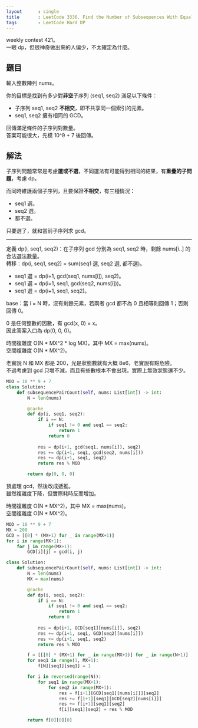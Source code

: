 ```yaml
---
layout      : single
title       : LeetCode 3336. Find the Number of Subsequences With Equal GCD
tags        : LeetCode Hard DP
---
```

weekly contest 421。  
一眼 dp，但很神奇做出來的人偏少，不太確定為什麼。  

## 題目

輸入整數陣列 nums。  

你的目標是找到有多少對**非空**子序列 (seq1, seq2) 滿足以下條件：  

- 子序列 seq1, seq2 **不相交**，即不共享同一個索引的元素。  
- seq1, seq2 擁有相同的 GCD。  

回傳滿足條件的子序列對數量。  
答案可能很大，先模 10^9 + 7 後回傳。  

## 解法

子序列問題常常是考慮**選或不選**，不同選法有可能得到相同的結果，有**重疊的子問題**，考慮 dp。  

而同時維護兩個子序列，且要保證**不相交**，有三種情況：  

- seq1 選。  
- seq2 選。  
- 都不選。  

只要選了，就和當前子序列求 gcd。  

---

定義 dp(i, seq1, seq2)：在子序列 gcd 分別為 seq1, seq2 時，剩餘 nums[i..] 的合法選法數量。  
轉移：dp(i, seq1, seq2) = sum(seq1 選, seq2 選, 都不選)。  

- seq1 選 = dp(i+1, gcd(seq1, nums[i]), seq2)。  
- seq1 選 = dp(i+1, seq1, gcd(seq2, nums[i]))。  
- seq1 選 = dp(i+1, seq1, seq2)。  

base：當 i = N 時，沒有剩餘元素，若兩者 gcd 都不為 0 且相等則回傳 1；否則回傳 0。  

0 是任何整數的因數，有 gcd(x, 0) = x。  
因此答案入口為 dp(0, 0, 0)。  

時間複雜度 O(N \* MX^2 \* log MX)，其中 MX = max(nums)。  
空間複雜度 O(N \* MX^2)。  

老實說 N 和 MX 都是 200，光是狀態數就有大概 8e6，老實說有點危險。  
不過考慮到 gcd 只增不減，而且有些數根本不會出現，實際上無效狀態還不少。  

```python
MOD = 10 ** 9 + 7
class Solution:
    def subsequencePairCount(self, nums: List[int]) -> int:
        N = len(nums)

        @cache
        def dp(i, seq1, seq2):
            if i == N:
                if seq1 != 0 and seq1 == seq2:
                    return 1
                return 0
            
            res = dp(i+1, gcd(seq1, nums[i]), seq2)
            res += dp(i+1, seq1, gcd(seq2, nums[i]))
            res += dp(i+1, seq1, seq2)
            return res % MOD

        return dp(0, 0, 0)
```

預處理 gcd，然後改成遞推。  
雖然複雜度下降，但實際耗時反而增加。  

時間複雜度 O(N \* MX^2)，其中 MX = max(nums)。  
空間複雜度 O(N \* MX^2)。  

```python
MOD = 10 ** 9 + 7
MX = 200
GCD = [[0] * (MX+1) for _ in range(MX+1)]
for i in range(MX+1):
    for j in range(MX+1):
        GCD[i][j] = gcd(i, j)

class Solution:
    def subsequencePairCount(self, nums: List[int]) -> int:
        N = len(nums)
        MX = max(nums)

        @cache
        def dp(i, seq1, seq2):
            if i == N:
                if seq1 != 0 and seq1 == seq2:
                    return 1
                return 0
            
            res = dp(i+1, GCD[seq1][nums[i]], seq2)
            res += dp(i+1, seq1, GCD[seq2][nums[i]])
            res += dp(i+1, seq1, seq2)
            return res % MOD

        f = [[[0] * (MX+1) for _ in range(MX+1)] for _ in range(N+1)]
        for seq1 in range(1, MX+1):
            f[N][seq1][seq1] = 1

        for i in reversed(range(N)):
            for seq1 in range(MX+1):
                for seq2 in range(MX+1):
                    res = f[i+1][GCD[seq1][nums[i]]][seq2]
                    res += f[i+1][seq1][GCD[seq2][nums[i]]]
                    res += f[i+1][seq1][seq2]
                    f[i][seq1][seq2] = res % MOD

        return f[0][0][0]
```
